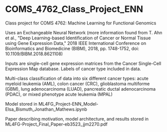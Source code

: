 # COMS_4762_Class_Project_ENN
Class project for COMS 4762: Machine Learning for Functional Genomics

Uses an Exchangeable Neural Network (more information found from T. Ahn et al., "Deep Learning-based Identification of Cancer or Normal Tissue using Gene Expression Data," 2018 IEEE International Conference on Bioinformatics and Biomedicine (BIBM), 2018, pp. 1748-1752, doi: 10.1109/BIBM.2018.8621108)

Inputs are single-cell gene expression matrices from the Cancer Single-Cell Expression Map database. Labels of cancer type included in data.

Multi-class classification of data into six different cancer types: acute myeloid leukemia (AML), colon cancer (CRC), glioblastoma multiforme (GBM), lung adenocarcinoma (LUAD), pancreatic ductal adenocarcinoma (PDAC), or mixed phenotype acute leukemia (MPAL)

Model stored in ML4FG_Project-ENN_Model-Elsa_Bismuth_Jonathan_Mathews.ipynb

Paper describing motivation, model architecture, and results stored in ML4FG-Project_Final_Paper-eb3523_jjm2270.pdf
